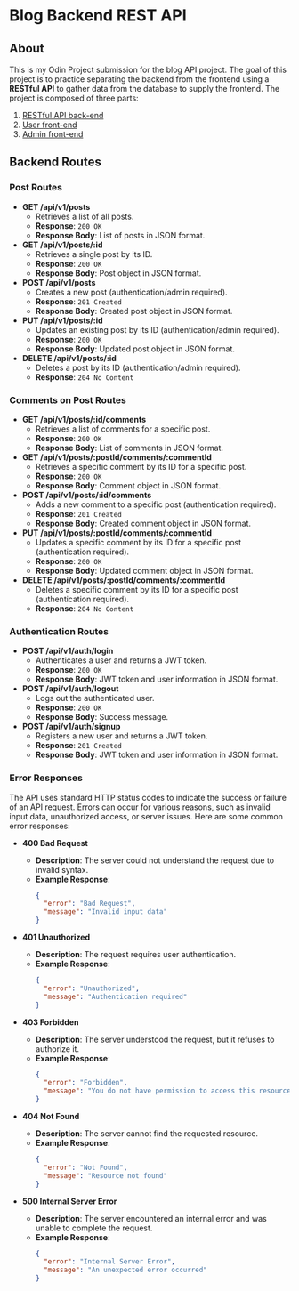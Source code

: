 # Blog Backend REST API

## About

This is my Odin Project submission for the blog API project. The goal of this project is to practice separating the backend from the frontend using a **RESTful API** to gather data from the database to supply the frontend. The project is composed of three parts:

1. [RESTful API back-end](https://github.com/Brent-the-carpenter/blog-backend)
2. [User front-end](https://github.com/Brent-the-carpenter/blog-frontend-user)
3. [Admin front-end](https://github.com/Brent-the-carpenter/blog-frontend-admin)

## Backend Routes

### Post Routes

- **GET /api/v1/posts**
  - Retrieves a list of all posts.
  - **Response**: `200 OK`
  - **Response Body**: List of posts in JSON format.
- **GET /api/v1/posts/:id**
  - Retrieves a single post by its ID.
  - **Response**: `200 OK`
  - **Response Body**: Post object in JSON format.
- **POST /api/v1/posts**
  - Creates a new post (authentication/admin required).
  - **Response**: `201 Created`
  - **Response Body**: Created post object in JSON format.
- **PUT /api/v1/posts/:id**
  - Updates an existing post by its ID (authentication/admin required).
  - **Response**: `200 OK`
  - **Response Body**: Updated post object in JSON format.
- **DELETE /api/v1/posts/:id**
  - Deletes a post by its ID (authentication/admin required).
  - **Response**: `204 No Content`

### Comments on Post Routes

- **GET /api/v1/posts/:id/comments**
  - Retrieves a list of comments for a specific post.
  - **Response**: `200 OK`
  - **Response Body**: List of comments in JSON format.
- **GET /api/v1/posts/:postId/comments/:commentId**
  - Retrieves a specific comment by its ID for a specific post.
  - **Response**: `200 OK`
  - **Response Body**: Comment object in JSON format.
- **POST /api/v1/posts/:id/comments**
  - Adds a new comment to a specific post (authentication required).
  - **Response**: `201 Created`
  - **Response Body**: Created comment object in JSON format.
- **PUT /api/v1/posts/:postId/comments/:commentId**
  - Updates a specific comment by its ID for a specific post (authentication required).
  - **Response**: `200 OK`
  - **Response Body**: Updated comment object in JSON format.
- **DELETE /api/v1/posts/:postId/comments/:commentId**
  - Deletes a specific comment by its ID for a specific post (authentication required).
  - **Response**: `204 No Content`

### Authentication Routes

- **POST /api/v1/auth/login**
  - Authenticates a user and returns a JWT token.
  - **Response**: `200 OK`
  - **Response Body**: JWT token and user information in JSON format.
- **POST /api/v1/auth/logout**
  - Logs out the authenticated user.
  - **Response**: `200 OK`
  - **Response Body**: Success message.
- **POST /api/v1/auth/signup**
  - Registers a new user and returns a JWT token.
  - **Response**: `201 Created`
  - **Response Body**: JWT token and user information in JSON format.

### Error Responses

The API uses standard HTTP status codes to indicate the success or failure of an API request. Errors can occur for various reasons, such as invalid input data, unauthorized access, or server issues. Here are some common error responses:

- **400 Bad Request**

  - **Description**: The server could not understand the request due to invalid syntax.
  - **Example Response**:
    ```json
    {
      "error": "Bad Request",
      "message": "Invalid input data"
    }
    ```

- **401 Unauthorized**

  - **Description**: The request requires user authentication.
  - **Example Response**:
    ```json
    {
      "error": "Unauthorized",
      "message": "Authentication required"
    }
    ```

- **403 Forbidden**

  - **Description**: The server understood the request, but it refuses to authorize it.
  - **Example Response**:
    ```json
    {
      "error": "Forbidden",
      "message": "You do not have permission to access this resource"
    }
    ```

- **404 Not Found**

  - **Description**: The server cannot find the requested resource.
  - **Example Response**:
    ```json
    {
      "error": "Not Found",
      "message": "Resource not found"
    }
    ```

- **500 Internal Server Error**
  - **Description**: The server encountered an internal error and was unable to complete the request.
  - **Example Response**:
    ```json
    {
      "error": "Internal Server Error",
      "message": "An unexpected error occurred"
    }
    ```
